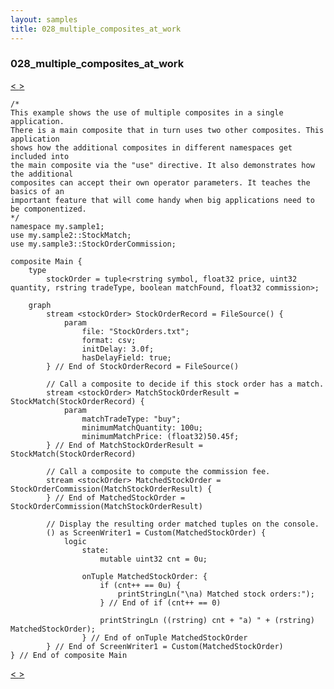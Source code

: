 ```yaml
---
layout: samples
title: 028_multiple_composites_at_work
---
```


### 028_multiple_composites_at_work

<div class="sampleNav"><a class="button" href="/sx43/samples/spl-for-beginner/027_java_op_at_work_my_sample_Main_spl/"> < </a><a class="button" href="/sx43/samples/spl-for-beginner/028_multiple_composites_at_work_my_sample2_StockMatch_spl/"> > </a>
</div>

~~~~~~
/*
This example shows the use of multiple composites in a single application. 
There is a main composite that in turn uses two other composites. This application
shows how the additional composites in different namespaces get included into
the main composite via the "use" directive. It also demonstrates how the additional
composites can accept their own operator parameters. It teaches the basics of an 
important feature that will come handy when big applications need to be componentized. 
*/
namespace my.sample1;
use my.sample2::StockMatch;
use my.sample3::StockOrderCommission;

composite Main {
	type
		stockOrder = tuple<rstring symbol, float32 price, uint32 quantity, rstring tradeType, boolean matchFound, float32 commission>;
	
	graph
		stream <stockOrder> StockOrderRecord = FileSource() {
			param
				file: "StockOrders.txt";
				format: csv;
				initDelay: 3.0f;
				hasDelayField: true;
		} // End of StockOrderRecord = FileSource()
		
		// Call a composite to decide if this stock order has a match.
		stream <stockOrder> MatchStockOrderResult = StockMatch(StockOrderRecord) {
			param
				matchTradeType: "buy";
				minimumMatchQuantity: 100u;
				minimumMatchPrice: (float32)50.45f;
		} // End of MatchStockOrderResult = StockMatch(StockOrderRecord)
		
		// Call a composite to compute the commission fee.
		stream <stockOrder> MatchedStockOrder = StockOrderCommission(MatchStockOrderResult) {			
		} // End of MatchedStockOrder = StockOrderCommission(MatchStockOrderResult)
		
		// Display the resulting order matched tuples on the console.
		() as ScreenWriter1 = Custom(MatchedStockOrder) {
			logic
				state:
					mutable uint32 cnt = 0u;
			
				onTuple MatchedStockOrder: {
					if (cnt++ == 0u) {
						printStringLn("\na) Matched stock orders:");
					} // End of if (cnt++ == 0)
					
					printStringLn ((rstring) cnt + "a) " + (rstring) MatchedStockOrder);
				} // End of onTuple MatchedStockOrder
		} // End of ScreenWriter1 = Custom(MatchedStockOrder)
} // End of composite Main

~~~~~~

<div class="sampleNav"><a class="button" href="/sx43/samples/spl-for-beginner/027_java_op_at_work_my_sample_Main_spl/"> < </a><a class="button" href="/sx43/samples/spl-for-beginner/028_multiple_composites_at_work_my_sample2_StockMatch_spl/"> > </a>
</div>

